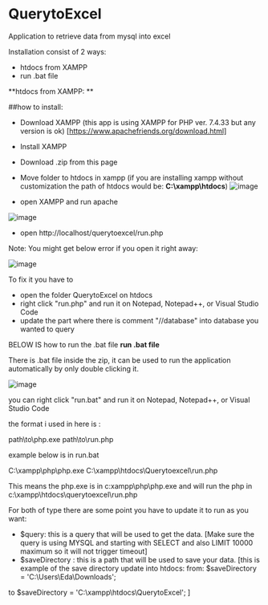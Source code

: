 # QuerytoExcel
Application to retrieve data from mysql into excel

Installation consist of 2 ways: 
- htdocs from XAMPP
- run .bat file

**htdocs from XAMPP: **

##how to install: 

- Download XAMPP (this app is using XAMPP for PHP ver. 7.4.33 but any version is ok) [https://www.apachefriends.org/download.html]
- Install XAMPP
- Download .zip from this page
- Move folder to htdocs in xampp (if you are installing xampp without customization the path of htdocs would be: **C:\xampp\htdocs**)
![image](https://github.com/user-attachments/assets/0b8ec6e8-f864-4286-bbad-1ecf35d97648)

- open XAMPP and run apache

![image](https://github.com/user-attachments/assets/e66ff762-040f-4a32-bf6e-7b1fba28f5d2)

- open http://localhost/querytoexcel/run.php


Note: You might get below error if you open it right away: 

![image](https://github.com/user-attachments/assets/01973c19-bed4-4bb7-96a4-fe96dfd22827)

To fix it you have to 
- open the folder QuerytoExcel on htdocs
- right click "run.php" and run it on Notepad, Notepad++, or Visual Studio Code
- update the part where there is comment "//database" into database you wanted to query



BELOW IS how to run the .bat file
**run .bat file**

There is .bat file inside the zip, it can be used to run the application automatically by only double clicking it. 

![image](https://github.com/user-attachments/assets/57483c8c-4381-4c62-af31-02c0d7d7a602)

you can right click "run.bat" and run it on Notepad, Notepad++, or Visual Studio Code

the format i used in here is : 

path\to\php.exe path\to\run.php

example below is in run.bat

C:\xampp\php\php.exe C:\xampp\htdocs\Querytoexcel\run.php

This means the php.exe is in c:xampp\php\php.exe and will run the php in c:\xampp\htdocs\querytoexcel\run.php


For both of type there are some point you have to update it to run as you want: 

- $query: this is a query that will be used to get the data. [Make sure the query is using MYSQL and starting with SELECT and also LIMIT 10000 maximum so it will not trigger timeout]
- $saveDirectory : this is a path that will be used to save your data. 
[this is example of the save directory update into htdocs:
from:
    $saveDirectory = 'C:\\Users\\Eda\\Downloads';

to
    $saveDirectory = 'C:\\xampp\\htdocs\\QuerytoExcel';
]













